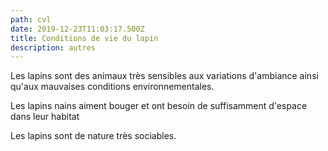 ```yaml
---
path: cvl
date: 2019-12-23T11:03:17.500Z
title: Conditions de vie du lapin
description: autres
---
```

Les lapins sont des animaux très sensibles aux variations d'ambiance ainsi qu'aux mauvaises conditions environnementales.

Les lapins nains aiment bouger et ont besoin de suffisamment d'espace dans leur habitat

Les lapins sont de nature très sociables.
